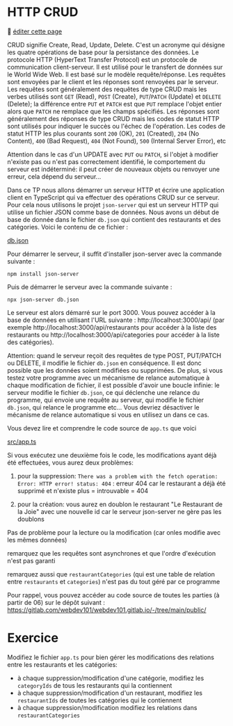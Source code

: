 # HTTP CRUD

:memo: [éditer cette page](https://gitlab.com/-/ide/project/webdev101/webdev101.gitlab.io/edit/main/-/public/15_http/README.md)

CRUD signifie Create, Read, Update, Delete. C'est un acronyme qui désigne les quatre opérations de base pour la persistance des données. Le protocole HTTP (HyperText Transfer Protocol) est un protocole de communication client-serveur. Il est utilisé pour le transfert de données sur le World Wide Web. Il est basé sur le modèle requête/réponse. Les requêtes sont envoyées par le client et les réponses sont renvoyées par le serveur. Les requêtes sont généralement des requêtes de type CRUD mais les verbes utilisés sont `GET` (Read), `POST` (Create), `PUT`/`PATCH` (Update) et `DELETE` (Delete); la différence entre `PUT` et `PATCH` est que `PUT` remplace l'objet entier alors que `PATCH` ne remplace que les champs spécifiés. Les réponses sont généralement des réponses de type CRUD mais les codes de statut HTTP sont utilisés pour indiquer le succès ou l'échec de l'opération. Les codes de statut HTTP les plus courants sont `200` (OK), `201` (Created), `204` (No Content), `400` (Bad Request), `404` (Not Found), `500` (Internal Server Error), etc

Attention dans le cas d'un UPDATE avec `PUT` ou `PATCH`, si l'objet à modifier n'existe pas ou n'est pas correctement identifié, le comportement du serveur est indéterminé: il peut créer de nouveaux objets ou renvoyer une erreur, cela dépend du serveur... 

Dans ce TP nous allons démarrer un serveur HTTP et écrire une application client en TypeScript qui va effectuer des opérations CRUD sur ce serveur. Pour cela nous utilisons le projet `json-server` qui est un serveur HTTP qui utilise un fichier JSON comme base de données. Nous avons un début de base de donnée dans le fichier `db.json` qui contient des restaurants et des catégories. Voici le contenu de ce fichier :

[db.json](db.json ":include :type=code json")

Pour démarrer le serveur, il suffit d'installer json-server avec la commande suivante :

```terminal
npm install json-server
```

Puis de démarrer le serveur avec la commande suivante :

```terminal
npx json-server db.json
```

Le serveur est alors démarré sur le port 3000. Vous pouvez accéder à la base de données en utilisant l'URL suivante : http://localhost:3000/api/ (par exemple http://localhost:3000/api/restaurants pour accéder à la liste des restaurants ou http://localhost:3000/api/categories pour accéder à la liste des catégories).

Attention: quand le serveur reçoit des requêtes de type POST, PUT/PATCH ou DELETE, il modifie le fichier `db.json` en conséquence. Il est donc possible que les données soient modifiées ou supprimées. De plus, si vous testez votre programme avec un mécanisme de relance automatique à chaque modification de fichier, il est possible d'avoir une boucle infinie: le serveur modifie le fichier `db.json`, ce qui déclenche une relance du programme, qui envoie une requête au serveur, qui modifie le fichier `db.json`, qui relance le programme etc... Vous devriez désactiver le mécanisme de relance automatique si vous en utilisez un dans ce cas.

Vous devez lire et comprendre le code source de `app.ts` que voici

[src/app.ts](src/app.ts ":include :type=code typescript")

Si vous exécutez une deuxième fois le code, les modifications ayant déjà été effectuées,
vous aurez deux problèmes:

1. pour la suppression:
`There was a problem with the fetch operation:  Error: HTTP error! status: 404` : erreur 404 car le restaurant a déjà été supprimé et n'existe plus = introuvable = 404

2. pour la création:
vous aurez en doublon le restaurant "Le Restaurant de la Joie"
avec une nouvelle id
car le serveur json-server ne gère pas les doublons

Pas de problème pour la lecture ou la modification (car onles modifie avec les mêmes données)


remarquez que les requêtes sont asynchrones
et que l'ordre d'exécution n'est pas garanti

remarquez aussi que `restaurantCategories` (qui est une table de relation entre `restaurants` et `categories`) n'est pas du tout géré par ce programme

Pour rappel, vous pouvez accéder au code source de toutes les parties (à partir de 06) sur le dépôt suivant : https://gitlab.com/webdev101/webdev101.gitlab.io/-/tree/main/public/

# Exercice

Modifiez le fichier `app.ts` pour bien gérer les modifications des relations entre les restaurants et les catégories:

- à chaque suppression/modification d'une catégorie, modifiez les `categoryIds` de tous les restaurants qui la contiennent
- à chaque suppression/modification d'un restaurant, modifiez les `restaurantIds` de toutes les catégories qui le contiennent
- à chaque suppression/modification modifiez les relations dans `restaurantCategories`
